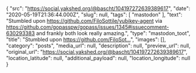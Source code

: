 {
  "src": "https://social.yakshed.org/@bascht/104197272639389617",
  "date": "2020-05-19T21:36:44.000Z",
  "slug": null,
  "tags": [
    "mastodon"
  ],
  "text": "Stumbled upon https://github.com/FiloSottile/yubikey-agent via https://github.com/gopasspw/gopass/issues/1345#issuecomment-630293383 and frankly both look really amazing.",
  "type": "mastodon_toot",
  "title": "Stumbled upon https://github.com/FiloSot…",
  "images": [],
  "category": "posts",
  "media_url": null,
  "description": null,
  "preview_url": null,
  "original_url": "https://social.yakshed.org/@bascht/104197272639389617",
  "location_latitude": null,
  "additional_payload": null,
  "location_longitude": null
}
